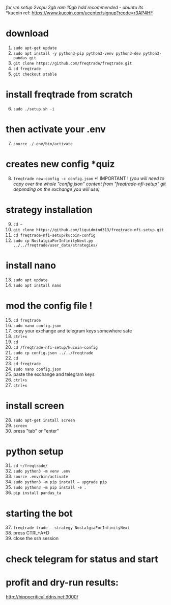 *for vm setup 2vcpu 2gb ram 10gb hdd recommended - ubuntu lts*  
*kucoin ref: https://www.kucoin.com/ucenter/signup?rcode=r3AP4HF
 

# download
1. ```sudo apt-get update``` 
2. ```sudo apt install -y python3-pip python3-venv python3-dev python3-pandas git```
3. ```git clone https://github.com/freqtrade/freqtrade.git```
4. ```cd freqtrade```
5. ```git checkout stable```

# install freqtrade from scratch
6. ```sudo ./setup.sh -i```

# then activate your .env
7. ```source ./.env/bin/activate```

# creates new config *quiz
8. ```freqtrade new-config -c config.json```
*! IMPORTANT !
*(you will need to copy over the whole "config.json" content from "freqtrade-nfi-setup" git depending on the exchange you will use)*

# strategy installation
9. ```cd ~```
10. ```git clone https://github.com/liquidmind313/freqtrade-nfi-setup.git```
11. ```cd freqtrade-nfi-setup/kucoin-config```
12. ```sudo cp NostalgiaForInfinityNext.py ../../freqtrade/user_data/strategies/```

# install nano
13. ```sudo apt update```
14. ```sudo apt install nano```

# mod the config file !
15. ```cd freqtrade```
16. ```sudo nano config.json```
17. copy your exchange and telegram keys somewhere safe
18. ```ctrl+x``` 
19. ```cd``` 
20. ```cd /freqtrade-nfi-setup/kucoin-config```
21. ```sudo cp config.json ../../freqtrade```
22. ```cd```
23. ```cd freqtrade```
24. ```sudo nano config.json```
25. paste the exchange and telegram keys  
26. ```ctrl+s```
27. ```ctrl+x```

# install screen
28. ```sudo apt-get install screen```
29. ```screen```
30. press "tab" or "enter"

# python setup
31. ```cd ~/freqtrade/```
32. ```sudo python3 -m venv .env```
33. ```source .env/bin/activate```
34. ```sudo python3 -m pip install — upgrade pip```
35. ```sudo python3 -m pip install -e .```
36. ```pip install pandas_ta```

# starting the bot
37. ```freqtrade trade --strategy NostalgiaForInfinityNext```
38. press CTRL+A+D
39. close the ssh session 
# check telegram for status and start

# profit and dry-run results:
http://hippocritical.ddns.net:3000/
